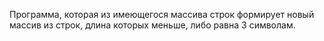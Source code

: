  Программа, которая из имеющегося массива строк формирует новый массив из строк, длина которых меньше, либо равна 3 символам.
